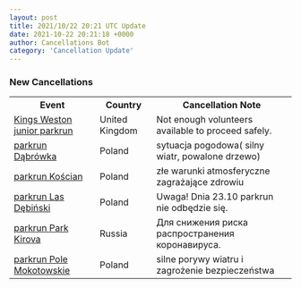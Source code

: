 ```yaml
---
layout: post
title: 2021/10/22 20:21 UTC Update
date: 2021-10-22 20:21:18 +0000
author: Cancellations Bot
category: 'Cancellation Update'
---
```


<h3>New Cancellations</h3>
<div class='hscrollable'>
<table style='width: 100%'>
    <tr>
        <th>Event</th>
        <th>Country</th>
        <th>Cancellation Note</th>
    </tr>
    <tr>
        <td><a href="https://www.parkrun.org.uk/kingsweston-juniors">Kings Weston junior parkrun</a></td>
        <td>United Kingdom</td>
        <td>Not enough volunteers available to proceed safely.</td>
    </tr>
    <tr>
        <td><a href="https://www.parkrun.pl/dabrowka">parkrun Dąbrówka</a></td>
        <td>Poland</td>
        <td>sytuacja pogodowa( silny wiatr, powalone drzewo)</td>
    </tr>
    <tr>
        <td><a href="https://www.parkrun.pl/koscian">parkrun Kościan</a></td>
        <td>Poland</td>
        <td>złe warunki atmosferyczne zagrażające zdrowiu</td>
    </tr>
    <tr>
        <td><a href="https://www.parkrun.pl/lasdebinski">parkrun Las Dębiński</a></td>
        <td>Poland</td>
        <td>Uwaga! Dnia 23.10 parkrun nie odbędzie się.</td>
    </tr>
    <tr>
        <td><a href="https://www.parkrun.ru/parkkirova">parkrun Park Kirova</a></td>
        <td>Russia</td>
        <td>Для снижения риска распространения коронавируса.</td>
    </tr>
    <tr>
        <td><a href="https://www.parkrun.pl/polemokotowskie">parkrun Pole Mokotowskie</a></td>
        <td>Poland</td>
        <td>silne porywy wiatru i zagrożenie bezpieczeństwa</td>
    </tr>
</table>
</div>
